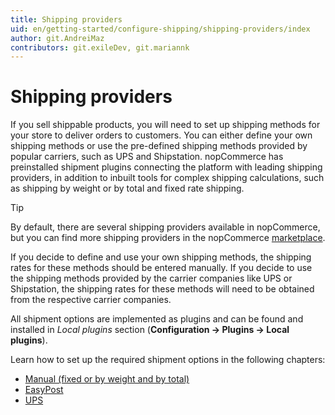 ```yaml
---
title: Shipping providers
uid: en/getting-started/configure-shipping/shipping-providers/index
author: git.AndreiMaz
contributors: git.exileDev, git.mariannk
---
```


# Shipping providers

If you sell shippable products, you will need to set up shipping methods for your store to deliver orders to customers. You can either define your own shipping methods or use the pre-defined shipping methods provided by popular carriers, such as UPS and Shipstation. nopCommerce has preinstalled shipment plugins connecting the platform with leading shipping providers, in addition to inbuilt tools for complex shipping calculations, such as shipping by weight or by total and fixed rate shipping.

> [!TIP]
> 
> By default, there are several shipping providers available in nopCommerce, but you can find more shipping providers in the nopCommerce [marketplace](https://www.nopcommerce.com/marketplace).

If you decide to define and use your own shipping methods, the shipping rates for these methods should be entered manually. If you decide to use the shipping methods provided by the carrier companies like UPS or Shipstation, the shipping rates for these methods will need to be obtained from the respective carrier companies.

All shipment options are implemented as plugins and can be found and installed in *Local plugins* section (**Configuration → Plugins → Local plugins**).

Learn how to set up the required shipment options in the following chapters:
* [Manual (fixed or by weight and by total)](xref:en/getting-started/configure-shipping/shipping-providers/manual)
* [EasyPost](xref:en/getting-started/configure-shipping/shipping-providers/easypost)
* [UPS](xref:en/getting-started/configure-shipping/shipping-providers/ups)
